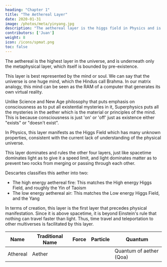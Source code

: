 ```yaml
---
heading: "Chapter 1"
title: "The Aethereal Layer"
date: 2020-01-31
image: /photos/meta/yinyang.jpg
description: "The aethereal layer is the higgs field in Physics and is the highest physical layer"
contributors: ['Juan']
weight: 8
icon: /icons/spmat.png
toc: false
---
```




The aethereal is the highest layer in the universe, and is underneath only the metaphysical layer, which itself is bounded by pre-existence.

This layer is best represented by the mind or soul. We can say that the universe is one huge mind, which the Hindus call Brahma. In our matrix analogy, this mind can be seen as the RAM of a computer that generates its own virtual reality.

Unlike Science and New Age philosophy that puts emphasis on consciousness as to put all existential mysteries in it, Superphysics puts all the mysteries in the aether which is the material or principles of the mind. This is because consciousness is just 'on' or 'off' just as existence either "exists" or "doesn't exist".  

In Physics, this layer manifests as the Higgs Field which has many unknown properties, consistent with the current lack of understanding of the physical universe.

This layer dominates and rules the other four layers, just like spacetime dominates light as to give it a speed limit, and light dominates matter as to prevent two rocks from merging or passing through each other. 

Descartes classifies this aether into two:
- The high energy aethereal fire: This matches the High energy Higgs Field, and roughly the Yin of Taoism 
- The low energy aethereal air: This matches the Low energy Higgs Field, and the Yang

<!-- A unit example is a human mind.  -->

In terms of creation, this layer is the first layer that precedes physical manifestation. Since it is above spacetime, it is beyond Einstein's rule that nothing can travel faster than light. Thus, time travel and teleportation to other multiverses is facilitated by this layer.


Name | Traditional Name | Force | Particle | Quantum
--- | --- | --- | --- | --- 
Athereal | Aether |  |  | Quantum of aether (Qoa)
